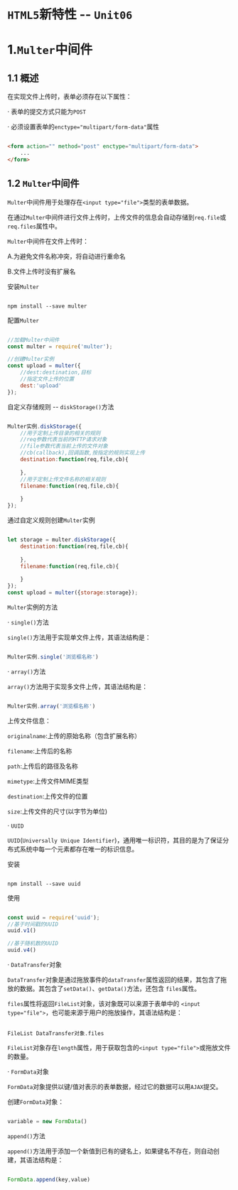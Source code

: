 # `HTML5`新特性 -- `Unit06`

# 1.`Multer`中间件

## 1.1 概述

在实现文件上传时，表单必须存在以下属性：

· 表单的提交方式只能为`POST`

· 必须设置表单的`enctype="multipart/form-data"`属性

```html

<form action="" method="post" enctype="multipart/form-data">
	...
</form>

```

## 1.2 `Multer`中间件

`Multer`中间件用于处理存在`<input type="file">`类型的表单数据。

在通过`Multer`中间件进行文件上传时，上传文件的信息会自动存储到`req.file`或`req.files`属性中。

`Multer`中间件在文件上传时：

A.为避免文件名称冲突，将自动进行重命名

B.文件上传时没有扩展名

安装`Multer`

```shell

npm install --save multer

```

配置`Multer`

```javascript

//加载Multer中间件
const multer = require('multer');

//创建Multer实例
const upload = multer({
    //dest:destination,目标
    //指定文件上传的位置
    dest:'upload'
});

```

自定义存储规则 -- `diskStorage()`方法

```javascript

Multer实例.diskStorage({
    //用于定制上传目录的相关的规则
    //req参数代表当前的HTTP请求对象
    //file参数代表当前上传的文件对象
    //cb(callback),回调函数,按指定的规则实现上传
	destination:function(req,file,cb){
        
    },
    //用于定制上传文件名称的相关规则
    filename:function(req,file,cb){
        
    }
});


```

通过自定义规则创建`Multer`实例

```javascript

let storage = multer.diskStorage({
	destination:function(req,file,cb){
	
	},
	filename:function(req,file,cb){
		
	}
});
const upload = multer({storage:storage});

```

`Multer`实例的方法

· `single()`方法

`single()`方法用于实现单文件上传，其语法结构是：

```javascript

Multer实例.single('浏览框名称')

```

· `array()`方法

`array()`方法用于实现多文件上传，其语法结构是：

```javascript

Multer实例.array('浏览框名称')

```

上传文件信息：

`originalname`:上传的原始名称（包含扩展名称）

`filename`:上传后的名称

`path`:上传后的路径及名称

`mimetype`:上传文件MIME类型

`destination`:上传文件的位置

`size`:上传文件的尺寸(以字节为单位)

· `UUID`

`UUID`(`Universally Unique Identifier`)，通用唯一标识符，其目的是为了保证分布式系统中每一个元素都存在唯一的标识信息。

安装

```shell

npm install --save uuid

```

使用

```javascript

const uuid = require('uuid');
//基于时间戳的UUID
uuid.v1()

//基于随机数的UUID
uuid.v4()

```

·  `DataTransfer`对象

`DataTransfer`对象是通过拖放事件的`dataTransfer`属性返回的结果，其包含了拖放的数据。其包含了`setData()`、`getData()`方法，还包含 `files`属性。

`files`属性将返回`FileList`对象，该对象既可以来源于表单中的 `<input type="file">`，也可能来源于用户的拖放操作，其语法结构是：

```

FileList DataTransfer对象.files

```

`FileList`对象存在`length`属性，用于获取包含的`<input type="file">`或拖放文件的数量。

·  `FormData`对象

`FormData`对象提供以键/值对表示的表单数据，经过它的数据可以用`AJAX`提交。

创建`FormData`对象：

```javascript

variable = new FormData()

```

`append()`方法

`append()`方法用于添加一个新值到已有的键名上，如果键名不存在，则自动创建，其语法结构是：

```javascript

FormData.append(key,value)

```



